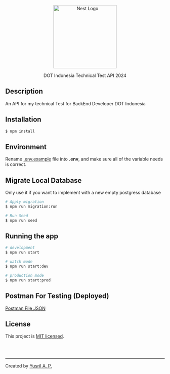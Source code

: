 <p align="center">
  <a href="http://nestjs.com/" target="blank"><img src="https://nestjs.com/img/logo-small.svg" width="200" alt="Nest Logo" /></a>
</p>

[circleci-image]: https://img.shields.io/circleci/build/github/nestjs/nest/master?token=abc123def456
[circleci-url]: https://circleci.com/gh/nestjs/nest

  <p align="center">DOT Indonesia Technical Test API 2024</p>

## Description

An API for my technical Test for BackEnd Developer DOT Indonesia

## Installation

```bash
$ npm install
```

## Environment
Rename [.env.example](.env.example) file into **.env**, and make sure all of the variable needs is correct. 

## Migrate Local Database
Only use it if you want to implement with a new empty postgress database

```bash
# Apply migration
$ npm run migration:run

# Run Seed
$ npm run seed
```

## Running the app

```bash
# development
$ npm run start

# watch mode
$ npm run start:dev

# production mode
$ npm run start:prod
```

## Postman For Testing (Deployed)
[Postman File JSON](Dot-Test-API-(Prod).postman_collection.json)

## License

This project is [MIT licensed](LICENSE.md).

<br>
<br>

---
Created by [Yusril A. P.](https://github.com/yusril-adr "My github profile")
